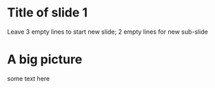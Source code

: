 # Title of slide 1

Leave 3 empty lines to start new slide; 2 empty lines for new sub-slide



# A big picture

some text here
